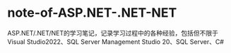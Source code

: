 # note-of-ASP.NET-.NET-NET
ASP.NET/.NET/NET的学习笔记，记录学习过程中的各种经验，包括但不限于Visual Studio2022、SQL Server Management Studio 20、SQL Server、C#
